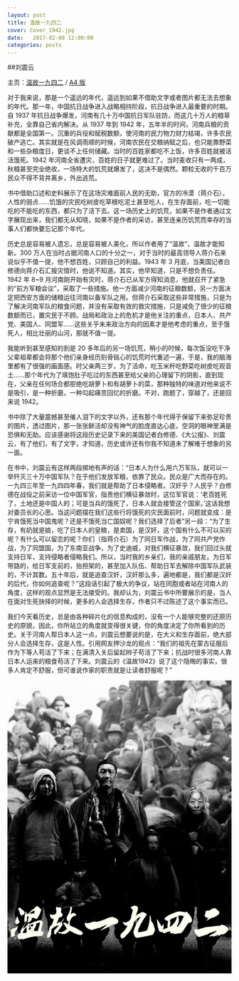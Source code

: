 ```yaml
---
layout: post
title: 温故一九四二
cover: Cover_1942.jpg
date:   2017-02-08 12:00:00
categories: posts
---
```

##刘震云

主页：[温故一九四二](https://github.com/M-Mono/1942) / [A4 版](https://github.com/M-Mono/1942/raw/master/温故一九四二%20·%20刘震云%20(A4).pdf)


对于我来说，那是一个遥远的年代，遥远到如果不借助文字或者图片都无法去想象的年代。那一年，中国抗日战争进入战略相持阶段，抗日战争进入最重要的时期。自 1937 年抗日战争爆发，河南有几十万中国抗日军队驻防，而这几十万人的粮草补充，全靠自己省内解决。从 1937 年到 1942 年，五年半的时间，河南兵粮的贡献都是全国第一。沉重的兵役和赋税数额，使河南的民力物力财力枯竭，许多农民破产逃亡。其实就是在风调雨顺的时候，河南农民在交粮纳赋之后，也只能靠野菜和一些杂粮度日，更谈不上任何储藏。当时的百姓家都吃不上饭，许多百姓就被活活饿死。1942 年河南全省遭灾，百姓的日子就更难过了。当时麦收只有一两成，秋粮甚至完全绝收，一场特大的饥荒就爆发了，这决不是偶然。颗粒无收的千百万民众不得不背井离乡，外出逃荒。

书中借助口述和史料展示了在这场灾难面前人民的无助，官方的冷漠（蒋介石），人性的弱点……饥饿的灾民吃树皮吃草根吃泥土甚至吃人，在生存面前，吃一切能吃的不能吃的东西，都只为了活下去。这一场历史上的饥荒，如果不是作者通过文字展现出来，我们都无从知晓，如果不是作者的采访，甚至连亲历饥荒而幸存的当事人们都快要忘记那个年代。

历史总是容易被人遗忘，总是容易被人美化，所以作者用了“温故”，温故才能知新。300 万人在当时占据河南人口的十分之一，对于当时的最高领导人蒋介石来说似乎不值一提，他不想百姓，只顾自己的利益。1943 年 3 月底，当美国记者白修德向蒋介石汇报灾情时，他说不知道。其实，他早知道，只是不想负责任。1942 年 8~9 月河南刚开始有灾时，蒋介石已从军方得知消息，他就召开了紧急的“前方军粮会议”，采取了一些措施。他一方面减少河南的征粮数额，另一方面决定把西安方面的储粮运往河南以备军队之用。但蒋介石采取这些非常措施，只是为了解决河南军队的粮食问题，并没有采取有效的救灾措施，只是减免了很少的征粮数额而已，置灾民于不顾。战局和政治上的危机才是他关注的重点，日本人、共产党、美国人、同盟军……这些关乎未来政治方向的因素才是他考虑的重点，至于饿死人，相比壮丽的山河，那就不值一提。

我能听到甚至感知的到是 20 多年后的另一场饥荒，稍小的时候，每次饭没吃干净父辈祖辈都会将那个他们亲身经历刻骨铭心的饥荒时代重述一遍，于是，我的脑海里都有了很强的画面感。时父亲两三岁，为了活命，吃玉米杆吃野菜吃树皮吃观音土……那个年代为了填饱肚子吃过的东西甚至给父亲的心理留下的阴影，直到现在，父亲在任何场合都拒绝吃胡萝卜和有胡萝卜的菜，那种独特的味道对他来说不是吸引，是一种折磨，一种勾起痛苦回忆的折磨。不对，跑题了，穿越了，还是回来说 1942。

书中除了大量震撼甚至催人泪下的文字以外，还有那个年代得于保留下来弥足珍贵的图片，透过图片，那一张张鲜活却没有神气的脸庞直达心底，空洞的眼神里满是恐惧和无助。应该感谢将这段历史记录下来的美国记者白修德、《大公报》、刘震云，有了他们，有了文字，才知道，历史或许还有你我不知道未了解难于想象的另一面。

在书中，刘震云有这样两段掷地有声的话：“日本人为什么用六万军队，就可以一举歼灭三十万中国军队？在于他们发放军粮，依靠了民众。民众是广大而存在的。一九四三年至一九四四年春，我们就是帮助了日本侵略者。汉奸乎？人民乎？白修德在战役之前采访一位中国军官，指责他们横征暴敛时，这位军官说：‘老百姓死了，土地还是中国人的；可是当兵的饿死了，日本人就会接管这个国家。’这话我想对委员长的心思。当这问题摆在我们这些行将饿死的灾民面前时，问题就变成：是宁肯饿死当中国鬼呢？还是不饿死当亡国奴呢？我们选择了后者”另一段：“为了生存，有奶就是娘，吃了日本人的皇粮，是卖国，是汉奸，这个国有什么不可以买的呢？有什么可以留恋的呢？你们（指蒋介石）为了同日军作战，为了同共产党作战，为了同盟国，为了东南亚战争，为了史迪威，对我们横征暴敛，我们回过头就支持日军，支持侵略者侵略我们。所以，当时我的乡亲们，我的亲戚朋友。为日军带路的，给日军支前的，抬担架的，甚至加入队伍、帮助日军去解除中国军队武装的，不计其数。五十年后，就是追查汉奸，汉奸那么多，遍地都是，我们都是汉奸的后代，你如何追查呢？”这段话引起了极大的争议，站在同胞或者站在河南人的角度，这样的观点显然是无法接受的。我却认为，刘震云书中所要展示的是，当人在面对生死抉择的时候，更多的人会选择生存，作者只不过陈述了这个事实而已。

我们今天看历史，总是由各种碎片化的信息构成的，没有一个人能够完整的还原历史的原貌，因此，你所站立的角度就变得很关键，你的角度决定了你所看到的历史。关于河南人帮日本人这一点，刘震云想要说的是，在大义和生存面前，绝大部分人会选择生存，这是人性。引用网友押沙龙的观点：“我们的祖先在蒙古征服后作为下等人苟活了下来；在满清入关后留起辫子苟活了下来；抗战时很多河南人靠日本人运来的粮食苟活了下来。刘震云的《温故1942》说了这个隐晦的事实，很多人肯定不舒服，但可谁说作家的职责就是让读者舒服呢？”



![温故一九四二 · 刘震云 (A4)](https://github.com/M-Mono/1942/raw/master/Frontmatter.jpg)
